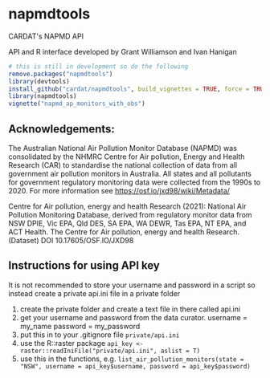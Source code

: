 # napmdtools

CARDAT's NAPMD API

API and R interface developed by Grant Williamson and Ivan Hanigan

```r
# this is still in development so do the following
remove.packages("napmdtools")
library(devtools)
install_github("cardat/napmdtools", build_vignettes = TRUE, force = TRUE)
library(napmdtools)
vignette("napmd_ap_monitors_with_obs")
```


Acknowledgements:
---

The Australian National Air Pollution Monitor Database (NAPMD) was consolidated by the NHMRC Centre for Air pollution, Energy and Health Research (CAR) to standardise the national collection of data from all government air pollution monitors in Australia. All states and all pollutants for government regulatory monitoring data were collected from the 1990s to 2020. For more information see https://osf.io/jxd98/wiki/Metadata/

Centre for Air pollution, energy and health Research (2021): National Air Pollution Monitoring Database, derived from regulatory monitor data from NSW DPIE, Vic EPA, Qld DES, SA EPA, WA DEWR, Tas EPA, NT EPA, and ACT Health. The Centre for Air pollution, energy and health Research. (Dataset) DOI 10.17605/OSF.IO/JXD98

## Instructions for using API key

It is not recommended to store your username and password in a script so instead create a private api.ini file in a private folder

1. create the private folder and create a text file in there called api.ini
2. get your username and password from the data curator.
    username = my_name
    password = my_password
3. put this in to your .gitignore file `private/api.ini`
4. use the R::raster package 
    `api_key <- raster::readIniFile("private/api.ini", aslist = T)`
5. use this in the functions, e.g.
    `list_air_pollution_monitors(state = "NSW", username = api_key$username, password = api_key$password)`